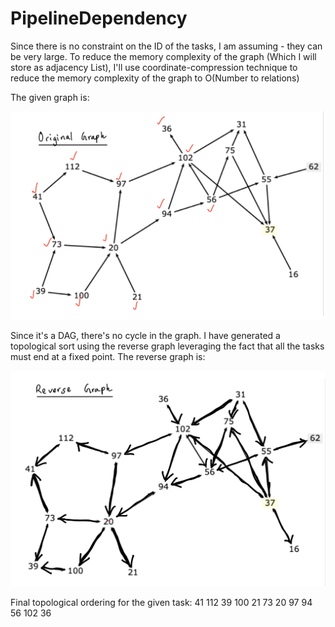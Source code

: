 # PipelineDependency
    
Since there is no constraint on the ID of the tasks, I am assuming - they can be very large. To reduce the memory complexity of the graph (Which I will store as adjacency List), I'll use coordinate-compression technique to reduce the memory complexity of the graph to O(Number to relations)

The given graph is: 

![Alt text](forwardGraph.PNG?raw=true "Title")

Since it's a DAG, there's no cycle in the graph. I have generated a topological sort using the reverse graph leveraging the fact that all the tasks must end at a fixed point. The reverse graph is:

![Alt text](reverseGraph.PNG?raw=true "Title")

Final topological ordering for the given task: 41 112 39 100 21 73 20 97 94 56 102 36 
